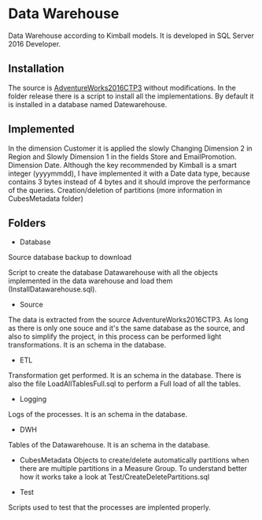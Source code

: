 # Data Warehouse
Data Warehouse according to Kimball models. It is developed in SQL Server 2016 Developer.

## Installation
The source is [AdventureWorks2016CTP3](https://www.microsoft.com/en-us/download/details.aspx?id=49502) without modifications.
In the folder release there is a script to install all the implementations. By default it is installed in a database named Datewarehouse. 

## Implemented
In the dimension Customer it is applied the slowly Changing Dimension 2 in Region and Slowly Dimension 1 in the fields Store and EmailPromotion.
Dimension Date. Although the key recommended by Kimball is a smart integer (yyyymmdd), I have implemented it with a Date data type, because contains 3 bytes instead of 4 bytes and it should improve the performance of the queries.
Creation/deletion of partitions (more information in CubesMetadata folder)

## Folders
* Database

Source database backup to download

Script to create the database Datawarehouse with all the objects implemented in the data warehouse and load them (InstallDatawarehouse.sql).

* Source

The data is extracted from the source AdventureWorks2016CTP3. As long as there is only one souce and it's the same database as the source, and also to simplify the project, in this process can be performed light transformations. It is an schema in the database.

* ETL

Transformation get performed. It is an schema in the database. There is also the file LoadAllTablesFull.sql to perform a Full load of all the tables.

* Logging

Logs of the processes. It is an schema in the database.

* DWH

Tables of the Datawarehouse. It is an schema in the database.

* CubesMetadata
Objects to create/delete automatically partitions when there are multiple partitions in a Measure Group. To understand better how it works take a look at Test/CreateDeletePartitions.sql

* Test

Scripts used to test that the processes are implented properly.

